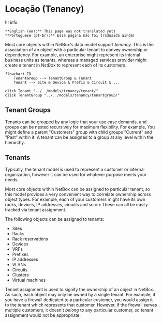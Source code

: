 # Locação (Tenancy)

!!! info

    **English (en):** This page was not translated yet!
    **Portuguese (pt-br):** Essa página não foi traduzida ainda!

Most core objects within NetBox's data model support _tenancy_. This is the association of an object with a particular tenant to convey ownership or dependency. For example, an enterprise might represent its internal business units as tenants, whereas a managed services provider might create a tenant in NetBox to represent each of its customers.

```mermaid
flowchart TD
    TenantGroup --> TenantGroup & Tenant
    Tenant --> Site & Device & Prefix & Circuit & ...

click Tenant "../../models/tenancy/tenant/"
click TenantGroup "../../models/tenancy/tenantgroup/"
```

## Tenant Groups

Tenants can be grouped by any logic that your use case demands, and groups can be nested recursively for maximum flexibility. For example, You might define a parent "Customers" group with child groups "Current" and "Past" within it. A tenant can be assigned to a group at any level within the hierarchy.

## Tenants

Typically, the tenant model is used to represent a customer or internal organization, however it can be used for whatever purpose meets your needs.

Most core objects within NetBox can be assigned to particular tenant, so this model provides a very convenient way to correlate ownership across object types. For example, each of your customers might have its own racks, devices, IP addresses, circuits and so on: These can all be easily tracked via tenant assignment.

The following objects can be assigned to tenants:

* Sites
* Racks
* Rack reservations
* Devices
* VRFs
* Prefixes
* IP addresses
* VLANs
* Circuits
* Clusters
* Virtual machines

Tenant assignment is used to signify the ownership of an object in NetBox. As such, each object may only be owned by a single tenant. For example, if you have a firewall dedicated to a particular customer, you would assign it to the tenant which represents that customer. However, if the firewall serves multiple customers, it doesn't *belong* to any particular customer, so tenant assignment would not be appropriate.